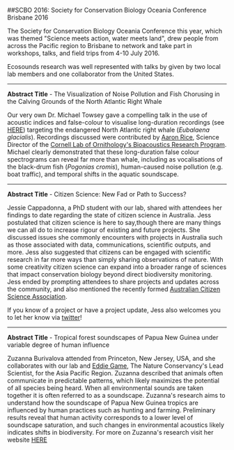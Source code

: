 ##SCBO 2016: Society for Conservation Biology Oceania Conference Brisbane 2016

The Society for Conservation Biology Oceania Conference this year, which was themed "Science meets action, water meets land", drew people from across the Pacific region to Brisbane to network and take part in workshops, talks, and field trips from 4-10 July 2016.

Ecosounds research was well represented with talks by given by two local lab members and one collaborator from the United States.


___

**Abstract Title** - The Visualization of Noise Pollution and Fish Chorusing in the Calving Grounds of the North Atlantic Right Whale

Our very own Dr. Michael Towsey gave a compelling talk in the use of acoustic indices and false-colour to visualise long-duration recordings (see [HERE](http://research.ecosounds.org/research/EADM-Towsey/Long-Duration-Audio-Recordings-of-the-environment.html "Long-duration visualisation")) targeting the endangered North Atlantic right whale (*Eubalaena glacialis*). Recordings discussed were contributed by [Aaron Rice](http://www.birds.cornell.edu/page.aspx?pid=1735&id=205), Science Director of the [Cornell Lab of Ornithology's Bioacoustics Research Program](http://www.birds.cornell.edu/page.aspx?pid=2713). Michael clearly demonstrated that these long-duration false colour spectrograms can reveal far more than whale, including as vocalisations of the black-drum fish (_Pogonias cromis_), human-caused noise pollution (e.g. boat traffic), and temporal shifts in the aquatic soundscape. 


___

**Abstract Title** - Citizen Science: New Fad or Path to Success?

Jessie Cappadonna, a PhD student with our lab, shared with attendees her findings to date regarding the state of citizen science in Australia. Jess postulated that citizen science is here to say,though there are many things we can all do to increase rigour of existing and future projects. She discussed issues she commonly encounters with projects in Australia such as those associated with data, communications, scientific outputs, and more. Jess also suggested that citizens can be engaged with scientific research in far more ways than simply sharing observations of nature. With some creativity citizen science can expand into a broader range of sciences that impact conservation biology beyond direct biodiversity monitoring. Jess ended by prompting attendees to share projects and updates across the community, and also mentioned the recently formed [Australian Citizen Science Association](www.citizenscience.org.au). 

If you know of a project or have a project update, Jess also welcomes you to let her know via [twitter](https://twitter.com/JessCappadonna)!


___

**Abstract Title** - Tropical forest soundscapes of Papua New Guinea under variable degree of human influence

Zuzanna Burivalova attended from Princeton, New Jersey, USA, and she collaborates with our lab and [Eddie Game](http://www.nature.org/science-in-action/our-scientists/eddie-game.xml), The Nature Conservancy's Lead Scientist, for the Asia Pacific Region. Zuzanna described that animals often communicate in predictable patterns, which likely maximizes the potential of all species being heard. When all environmental sounds are taken together it is often referred to as a soundscape. Zuzanna's research aims to understand how the soundscape of Papua New Guinea tropics are influenced by human practices such as hunting and farming. Preliminary results reveal that human activity corresponds to a lower level of soundscape saturation, and such changes in environmental acoustics likely indicates shifts in biodiversity. For more on Zuzanna's research visit her website [HERE](https://burivalova.wordpress.com/portfolio/tropical-forest-soundscapes/)

